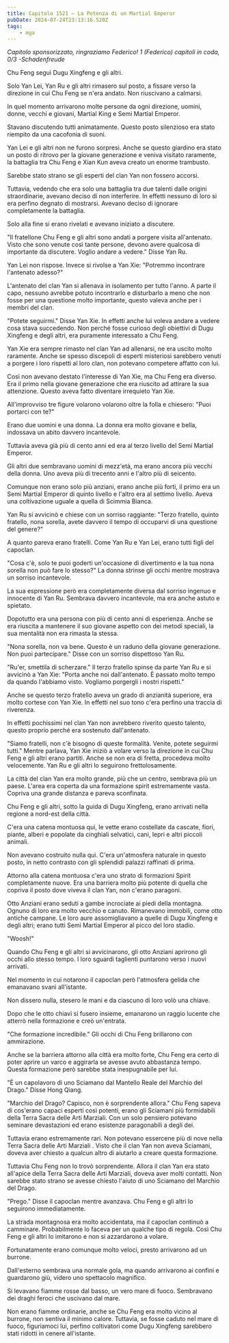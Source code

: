 ```yaml
---
title: Capitolo 1521 – La Potenza di un Martial Emperor
pubDate: 2024-07-24T23:13:16.520Z
tags:
    - mga
---
```



<em>Capitolo sponsorizzato, ringraziamo Federico!
1 (Federico) capitoli in coda, 0/3
-Schadenfreude</em>


Chu Feng seguì Dugu Xingfeng e gli altri.


Solo Yan Lei, Yan Ru e gli altri rimasero sul posto, a fissare verso la direzione in cui Chu Feng se n'era andato. Non riuscivano a calmarsi.


In quel momento arrivarono molte persone da ogni direzione, uomini, donne, vecchi e giovani, Martial King e Semi Martial Emperor.


Stavano discutendo tutti animatamente. Questo posto silenzioso era stato riempito da una cacofonia di suoni.


Yan Lei e gli altri non ne furono sorpresi. Anche se questo giardino era stato un posto di ritrovo per la giovane generazione e veniva visitato raramente, la battaglia tra Chu Feng e Xian Kun aveva creato un enorme trambusto.


Sarebbe stato strano se gli esperti del clan Yan non fossero accorsi.


Tuttavia, vedendo che era solo una battaglia tra due talenti dalle origini straordinarie, avevano deciso di non interferire. In effetti nessuno di loro si era perfino degnato di mostrarsi. Avevano deciso di ignorare completamente la battaglia.


Solo alla fine si erano rivelati e avevano iniziato a discutere.


"Il fratellone Chu Feng e gli altri sono andati a porgere visita all'antenato. Visto che sono venute così tante persone, devono avere qualcosa di importante da discutere. Voglio andare a vedere." Disse Yan Ru.


Yan Lei non rispose. Invece si rivolse a Yan Xie: "Potremmo incontrare l'antenato adesso?"


L'antenato del clan Yan si allenava in isolamento per tutto l'anno. A parte il capo, nessuno avrebbe potuto incontrarlo e disturbarlo a meno che non fosse per una questione molto importante, questo valeva anche per i membri del clan.


"Potete seguirmi." Disse Yan Xie. In effetti anche lui voleva andare a vedere cosa stava succedendo. Non perché fosse curioso degli obiettivi di Dugu Xingfeng e degli altri, era puramente interessato a Chu Feng.


Yan Xie era sempre rimasto nel clan Yan ad allenarsi, ne era uscito molto raramente. Anche se spesso discepoli di esperti misteriosi sarebbero venuti a porgere i loro rispetti al loro clan, non potevano competere affatto con lui.


Così non avevano destato l'interesse di Yan Xie, ma Chu Feng era diverso. Era il primo nella giovane generazione che era riuscito ad attirare la sua attenzione. Questo aveva fatto diventare irrequieto Yan Xie.


All'improvviso tre figure volarono volarono oltre la folla e chiesero: "Puoi portarci con te?"


Erano due uomini e una donna. La donna era molto giovane e bella, indossava un abito davvero incantevole.


Tuttavia aveva già più di cento anni ed era al terzo livello del Semi Martial Emperor.


Gli altri due sembravano uomini di mezz'età, ma erano ancora più vecchi della donna. Uno aveva più di trecento anni e l'altro più di seicento.


Comunque non erano solo più anziani, erano anche più forti, il primo era un Semi Martial Emperor di quinto livello e l'altro era al settimo livello. Aveva una coltivazione uguale a quella di Scimmia Bianca.


Yan Ru si avvicinò e chiese con un sorriso raggiante: "Terzo fratello, quinto fratello, nona sorella, avete davvero il tempo di occuparvi di una questione del genere?"


A quanto pareva erano fratelli. Come Yan Ru e Yan Lei, erano tutti figli del capoclan.


"Cosa c'è, solo te puoi goderti un'occasione di divertimento e la tua nona sorella non può fare lo stesso?" La donna strinse gli occhi mentre mostrava un sorriso incantevole.


La sua espressione però era completamente diversa dal sorriso ingenuo e innocente di Yan Ru. Sembrava davvero incantevole, ma era anche astuto e spietato.


Dopotutto era una persona con più di cento anni di esperienza. Anche se era riuscita a mantenere il suo giovane aspetto con dei metodi speciali, la sua mentalità non era rimasta la stessa.


"Nona sorella, non va bene. Questo è un raduno della giovane generazione. Non puoi partecipare." Disse con un sorriso dispettoso Yan Ru.


"Ru'er, smettila di scherzare." Il terzo fratello spinse da parte Yan Ru e si avvicinò a Yan Xie: "Porta anche noi dall'antenato. È passato molto tempo da quando l'abbiamo visto. Vogliamo porgergli i nostri rispetti."


Anche se questo terzo fratello aveva un grado di anzianità superiore, era molto cortese con Yan Xie. In effetti nel suo tono c'era perfino una traccia di riverenza.


In effetti pochissimi nel clan Yan non avrebbero riverito questo talento, questo proprio perché era sostenuto dall'antenato.


"Siamo fratelli, non c'è bisogno di queste formalità. Venite, potete seguirmi tutti." Mentre parlava, Yan Xie iniziò a volare verso la direzione in cui Chu Feng e gli altri erano partiti. Anche se non era di fretta, procedeva molto velocemente. Yan Ru e gli altri lo seguirono frettolosamente.


La città del clan Yan era molto grande, più che un centro, sembrava più un paese. L'area era coperta da una formazione spirit estremamente vasta. Copriva una grande distanza e pareva sconfinata.


Chu Feng e gli altri, sotto la guida di Dugu Xingfeng, erano arrivati nella regione a nord-est della città.


C'era una catena montuosa qui, le vette erano costellate da cascate, fiori, piante, alberi e popolate da cinghiali selvatici, cani, lepri e altri piccoli animali.


Non avevano costruito nulla qui. C'era un'atmosfera naturale in questo posto, in netto contrasto con gli splendidi palazzi raffinati di prima.


Attorno alla catena montuosa c'era uno strato di formazioni Spirit completamente nuove. Era una barriera molto più potente di quella che copriva il posto dove viveva il clan Yan, non c'erano paragoni.


Otto Anziani erano seduti a gambe incrociate ai piedi della montagna. Ognuno di loro era molto vecchio e canuto. Rimanevano immobili, come otto antiche campane. Le loro aure assomigliavano a quelle di Dugu Xingfeng e degli altri; erano tutti Semi Martial Emperor al picco del loro stadio.


"Woosh!"


Quando Chu Feng e gli altri si avvicinarono, gli otto Anziani aprirono gli occhi allo stesso tempo. I loro sguardi taglienti puntarono verso i nuovi arrivati.


Nel momento in cui notarono il capoclan però l'atmosfera gelida che emanavano svanì all'istante.


Non dissero nulla, stesero le mani e da ciascuno di loro volò una chiave.


Dopo che le otto chiavi si fusero insieme, emanarono un raggio lucente che atterrò nella formazione e creò un'entrata.


"Che formazione incredibile." Gli occhi di Chu Feng brillarono con ammirazione.


Anche se la barriera attorno alla città era molto forte, Chu Feng era certo di poter aprire un varco e aggirarla se avesse avuto abbastanza tempo. Questa formazione però sarebbe stata inespugnabile per lui.


"È un capolavoro di uno Sciamano dal Mantello Reale del Marchio del Drago." Disse Hong Qiang.


"Marchio del Drago? Capisco, non è sorprendente allora." Chu Feng sapeva di cos'erano capaci esperti così potenti, erano gli Sciamani più formidabili della Terra Sacra delle Arti Marziali. Con un solo pensiero potevano seminare devastazioni ed erano esistenze paragonabili a degli dei.


Tuttavia erano estremamente rari. Non potevano essercene più di nove nella Terra Sacra delle Arti Marziali . Visto che il clan Yan non aveva Sciamani, doveva aver chiesto a qualcun altro di aiutarlo a creare questa formazione.


Tuttavia Chu Feng non lo trovò sorprendente. Allora il clan Yan era stato all'apice della Terra Sacra delle Arti Marziali, doveva aver molti contatti. Non sarebbe stato strano se avesse chiesto l'aiuto di uno Sciamano del Marchio del Drago.


"Prego." Disse il capoclan mentre avanzava. Chu Feng e gli altri lo seguirono immediatamente.


La strada montagnosa era molto accidentata, ma il capoclan continuò a camminare. Probabilmente lo faceva per un qualche tipo di regola. Così Chu Feng e gli altri lo imitarono e non si azzardarono a volare.


Fortunatamente erano comunque molto veloci, presto arrivarono ad un burrone.


Dall'esterno sembrava una normale gola, ma quando arrivarono ai confini e guardarono giù, videro uno spettacolo magnifico.


Si levavano fiamme rosse dal basso, un vero mare di fuoco. Sembravano dei draghi feroci che uscivano dal mare.


Non erano fiamme ordinarie, anche se Chu Feng era molto vicino al burrone, non sentiva il minimo calore. Tuttavia, se fosse caduto nel mare di fuoco, figuriamoci lui, perfino coltivatori come Dugu Xingfeng sarebbero stati ridotti in cenere all'istante.
                                
                                



